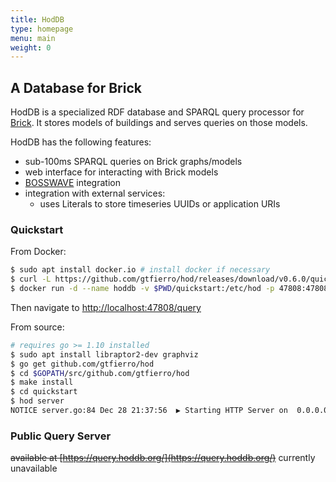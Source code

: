 ```yaml
---
title: HodDB
type: homepage
menu: main
weight: 0
---
```


## A Database for Brick

HodDB is a specialized RDF database and SPARQL query processor for [Brick](http://brickschema.org/). 
It stores models of buildings and serves queries on those models.

HodDB has the following features:

* sub-100ms SPARQL queries on Brick graphs/models
* web interface for interacting with Brick models
* [BOSSWAVE](https://github.com/immesys/bw2) integration
* integration with external services:
    * uses Literals to store timeseries UUIDs or application URIs


### Quickstart

From Docker:

```bash
$ sudo apt install docker.io # install docker if necessary
$ curl -L https://github.com/gtfierro/hod/releases/download/v0.6.0/quickstart.tar.gz | tar xzv
$ docker run -d --name hoddb -v $PWD/quickstart:/etc/hod -p 47808:47808 gtfierro/hod:0.6.1
```

Then navigate to [http://localhost:47808/query](http://localhost:47808/query)

From source:

```bash
# requires go >= 1.10 installed
$ sudo apt install libraptor2-dev graphviz
$ go get github.com/gtfierro/hod
$ cd $GOPATH/src/github.com/gtfierro/hod
$ make install
$ cd quickstart
$ hod server
NOTICE server.go:84 Dec 28 21:37:56  ▶ Starting HTTP Server on  0.0.0.0:47808
```

### Public Query Server

~~available at [https://query.hoddb.org/](https://query.hoddb.org/)~~ currently unavailable
